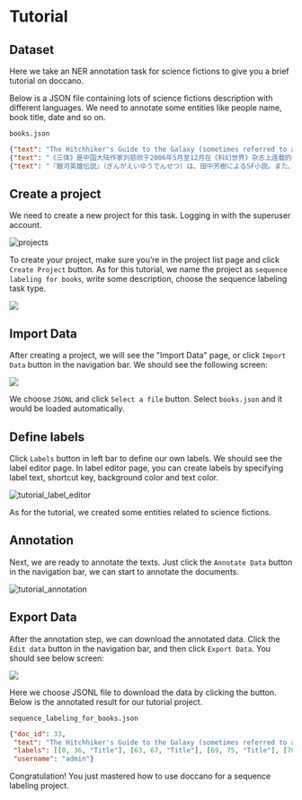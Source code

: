 # Tutorial
## Dataset

Here we take an NER annotation task for science fictions to give you a brief tutorial on doccano.

Below is a JSON file containing lots of science fictions description with different languages. We need to annotate some entities like people name, book title, date and so on. 

`books.json`
```JSON
{"text": "The Hitchhiker's Guide to the Galaxy (sometimes referred to as HG2G, HHGTTGor H2G2) is a comedy science fiction series created by Douglas Adams. Originally a radio comedy broadcast on BBC Radio 4 in 1978, it was later adapted to other formats, including stage shows, novels, comic books, a 1981 TV series, a 1984 video game, and 2005 feature film."}
{"text": "《三体》是中国大陆作家刘慈欣于2006年5月至12月在《科幻世界》杂志上连载的一部长篇科幻小说，出版后成为中国大陆最畅销的科幻长篇小说之一。2008年，该书的单行本由重庆出版社出版。本书是三体系列（系列原名为：地球往事三部曲）的第一部，该系列的第二部《三体II：黑暗森林》已经于2008年5月出版。2010年11月，第三部《三体III：死神永生》出版发行。 2011年，“地球往事三部曲”在台湾陆续出版。小说的英文版获得美国科幻奇幻作家协会2014年度“星云奖”提名，并荣获2015年雨果奖最佳小说奖。"}
{"text": "『銀河英雄伝説』（ぎんがえいゆうでんせつ）は、田中芳樹によるSF小説。また、これを原作とするアニメ、漫画、コンピュータゲーム、朗読、オーディオブック等の関連作品。略称は『銀英伝』（ぎんえいでん）。原作は累計発行部数が1500万部を超えるベストセラー小説である。1982年から2009年6月までに複数の版で刊行され、発行部数を伸ばし続けている。"}
```

## Create a project

We need to create a new project for this task. Logging in with the superuser account. 

![projects](https://camo.githubusercontent.com/aafdc69f37af26940a6c16a49c0b9387eed555ea/68747470733a2f2f7773312e73696e61696d672e636e2f6c617267652f303036744e62527767793166796a767977736d79346a33316b793073347162622e6a7067)

To create your project, make sure you’re in the project list page and click `Create Project` button. As for this tutorial, we name the project as `sequence labeling for books`, write some description, choose the sequence labeling task type.

![](https://camo.githubusercontent.com/4f5dd3e39d21ea37dc98d8a6fb5c7b70cb721490/68747470733a2f2f7773342e73696e61696d672e636e2f6c617267652f303036744b6654636779316731377a6132306676386a3330686a306438676c6c2e6a7067)


## Import Data

After creating a project, we will see the "Import Data" page, or click `Import Data` button in the navigation bar. We should see the following screen:

![](https://camo.githubusercontent.com/ecf6ef63f9a4684d12f293f3e9c7655280fb6636/68747470733a2f2f7773342e73696e61696d672e636e2f6c617267652f303036744b6654636779316731377a3133696835356a33306c753063307133302e6a7067)

We choose `JSONL` and click `Select a file` button. Select `books.json` and it would be loaded automatically. 

## Define labels

Click `Labels` button in left bar to define our own labels. We should see the label editor page. In label editor page, you can create labels by specifying label text, shortcut key, background color and text color.

![tutorial_label_editor](https://camo.githubusercontent.com/4864de4f937b46aec9ddef10bd1e19ec607b469a/68747470733a2f2f7773322e73696e61696d672e636e2f6c617267652f303036744e62527767793166796a773531636e72796a33316d743075303735392e6a7067)

As for the tutorial, we created some entities related to science fictions.

## Annotation

Next, we are ready to annotate the texts. Just click the `Annotate Data` button in the navigation bar, we can start to annotate the documents.

![tutorial_annotation](https://camo.githubusercontent.com/fb1384fdacf5ec153d05bd34846aa485764dbbf8/68747470733a2f2f7773312e73696e61696d672e636e2f6c617267652f303036744e62527767793166796a773676363834726a3331723330753074626a2e6a7067)

## Export Data

After the annotation step, we can download the annotated data. Click the `Edit data` button in the navigation bar, and then click `Export Data`. You should see below screen:

![](https://camo.githubusercontent.com/9c53ee432efa035a5c10f9c938c956bc6b8eb697/68747470733a2f2f7773342e73696e61696d672e636e2f6c617267652f303036744b6654636779316731377a35746b3930786a33306d333063317765692e6a7067)

Here we choose JSONL file to download the data by clicking the button. Below is the annotated result for our tutorial project.

`sequence_labeling_for_books.json`
```JSON
{"doc_id": 33, 
 "text": "The Hitchhiker's Guide to the Galaxy (sometimes referred to as HG2G, HHGTTGor H2G2) is a comedy science fiction series created by Douglas Adams. Originally a radio comedy broadcast on BBC Radio 4 in 1978, it was later adapted to other formats, including stage shows, novels, comic books, a 1981 TV series, a 1984 video game, and 2005 feature film.", 
 "labels": [[0, 36, "Title"], [63, 67, "Title"], [69, 75, "Title"], [78, 82, "Title"], [89, 111, "Genre"], [130, 143, "Person"], [158, 180, "Genre"], [184, 193, "Other"], [199, 203, "Date"], [254, 265, "Genre"], [267, 273, "Genre"], [275, 286, "Genre"], [290, 294, "Date"], [295, 304, "Genre"], [308, 312, "Date"], [313, 323, "Genre"], [329, 333, "Date"], [334, 346, "Genre"]], 
 "username": "admin"}
```

Congratulation! You just mastered how to use doccano for a sequence labeling project. 
